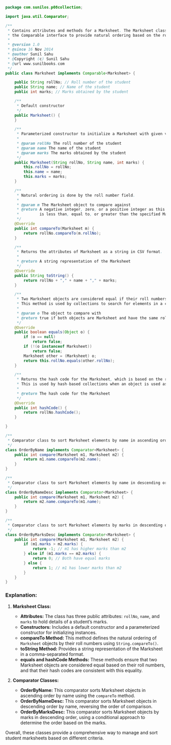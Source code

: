 
```java
package com.sunilos.p08collection;

import java.util.Comparator;

/**
 * Contains attributes and methods for a Marksheet. The Marksheet class implements
 * the Comparable interface to provide natural ordering based on the roll number.
 * 
 * @version 1.0
 * @since 16 Nov 2014
 * @author Sunil Sahu
 * @Copyright (c) Sunil Sahu
 * @url www.sunilbooks.com
 */
public class Marksheet implements Comparable<Marksheet> {

    public String rollNo; // Roll number of the student
    public String name; // Name of the student
    public int marks; // Marks obtained by the student

    /**
     * Default constructor
     */
    public Marksheet() {
    }

    /**
     * Parameterized constructor to initialize a Marksheet with given values.
     * 
     * @param rollNo The roll number of the student
     * @param name The name of the student
     * @param marks The marks obtained by the student
     */
    public Marksheet(String rollNo, String name, int marks) {
        this.rollNo = rollNo;
        this.name = name;
        this.marks = marks;
    }

    /**
     * Natural ordering is done by the roll number field.
     * 
     * @param m The Marksheet object to compare against
     * @return A negative integer, zero, or a positive integer as this Marksheet
     *         is less than, equal to, or greater than the specified Marksheet.
     */
    @Override
    public int compareTo(Marksheet m) {
        return rollNo.compareTo(m.rollNo);
    }

    /**
     * Returns the attributes of Marksheet as a string in CSV format.
     * 
     * @return A string representation of the Marksheet
     */
    @Override
    public String toString() {
        return rollNo + "," + name + "," + marks;
    }

    /**
     * Two Marksheet objects are considered equal if their roll numbers are the same.
     * This method is used by collections to search for elements in a collection.
     * 
     * @param o The object to compare with
     * @return true if both objects are Marksheet and have the same roll number
     */
    @Override
    public boolean equals(Object o) {
        if (o == null)
            return false;
        if (!(o instanceof Marksheet))
            return false;
        Marksheet other = (Marksheet) o;
        return this.rollNo.equals(other.rollNo);
    }

    /**
     * Returns the hash code for the Marksheet, which is based on the roll number.
     * This is used by hash-based collections when an object is used as a key.
     * 
     * @return The hash code for the Marksheet
     */
    @Override
    public int hashCode() {
        return rollNo.hashCode();
    }

}

/**
 * Comparator class to sort Marksheet elements by name in ascending order.
 */
class OrderByName implements Comparator<Marksheet> {
    public int compare(Marksheet m1, Marksheet m2) {
        return m1.name.compareTo(m2.name);
    }
}

/**
 * Comparator class to sort Marksheet elements by name in descending order.
 */
class OrderByNameDesc implements Comparator<Marksheet> {
    public int compare(Marksheet m1, Marksheet m2) {
        return m2.name.compareTo(m1.name);
    }
}

/**
 * Comparator class to sort Marksheet elements by marks in descending order.
 */
class OrderByMarksDesc implements Comparator<Marksheet> {
    public int compare(Marksheet m1, Marksheet m2) {
        if (m1.marks > m2.marks) {
            return -1; // m1 has higher marks than m2
        } else if (m1.marks == m2.marks) {
            return 0; // Both have equal marks
        } else {
            return 1; // m1 has lower marks than m2
        }
    }
}
```

### Explanation:

1. **Marksheet Class:**
   - **Attributes:** The class has three public attributes: `rollNo`, `name`, and `marks` to hold details of a student’s marks.
   - **Constructors:** Includes a default constructor and a parameterized constructor for initializing instances.
   - **compareTo Method:** This method defines the natural ordering of `Marksheet` objects by their roll numbers using `String.compareTo()`.
   - **toString Method:** Provides a string representation of the Marksheet in a comma-separated format.
   - **equals and hashCode Methods:** These methods ensure that two Marksheet objects are considered equal based on their roll numbers, and that their hash codes are consistent with this equality.

2. **Comparator Classes:**
   - **OrderByName:** This comparator sorts Marksheet objects in ascending order by name using the `compareTo` method.
   - **OrderByNameDesc:** This comparator sorts Marksheet objects in descending order by name, reversing the order of comparison.
   - **OrderByMarksDesc:** This comparator sorts Marksheet objects by marks in descending order, using a conditional approach to determine the order based on the marks.

Overall, these classes provide a comprehensive way to manage and sort student marksheets based on different criteria.
